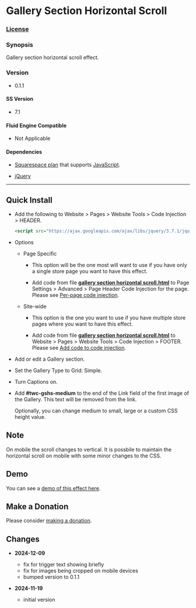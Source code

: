 # Gallery Section Horizontal Scroll

### [License][1]

### Synopsis

Gallery section horizontal scroll effect.

### Version

  * 0.1.1

#### SS Version

  * 7.1

#### Fluid Engine Compatible

  * Not Applicable

#### Dependencies

  * [Squarespace plan][2] that supports [JavaScript][3].
  
  * [jQuery][4]

---

## Quick Install

* Add the following to Website > Pages > Website Tools > Code Injection >
  HEADER.
  
  ```html
  <script src="https://ajax.googleapis.com/ajax/libs/jquery/3.7.1/jquery.min.js"></script>
  ```
  
* Options

  * Page Specific
  
    * This option will be the one most will want to use if you have only a
      single store page you want to have this effect.
      
    * Add code from file **[gallery section horizontal scroll.html][5]** to
      Page Settings > Advanced > Page Header Code Injection for the page. Please
      see [Per-page code injection][6].
      
  * Site-wide
  
    * This option is the one you want to use if you have multiple store pages
      where you want to have this effect.
      
    * Add code from file **[gallery section horizontal scroll.html][5]** to
      Website > Pages > Website Tools > Code Injection > FOOTER. Please see [Add
      code to code injection][7].
      
* Add or edit a Gallery section.

* Set the Gallery Type to Grid: Simple.

* Turn Captions on.

* Add **#twc-gshs-medium** to the end of the Link field of the first image of
  the Gallery. This text will be removed from the link.
  
  Optionally, you can change medium to small, large or a custom CSS height
  value.

## Note

On mobile the scroll changes to vertical. It is possbile to maintain the
horizontal scroll on mobile with some minor changes to the CSS.

## Demo

You can see a [demo of this effect here][8].

## Make a Donation

Please consider [making a donation][9].

## Changes

* **2024-12-09**

  * fix for trigger text showing briefly
  * fix for images being cropped on mobile devices
  * bumped version to 0.1.1
  
* **2024-11-19**

  * initial version

[1]: https://github.com/tomsWebConsulting/twcsl/blob/main/LICENSE.txt#L1
[2]: https://www.squarespace.com/pricing
[3]: https://en.wikipedia.org/wiki/JavaScript
[4]: https://jquery.com/
[5]: gallery%20section%20horizontal%20scroll.html#L1
[6]: https://support.squarespace.com/hc/en-us/articles/205815908-Using-code-injection#toc-per-page-code-injection
[7]: https://support.squarespace.com/hc/en-us/articles/205815908-Using-code-injection#toc-add-code-to-code-injection
[8]: https://toms-web-consulting-demos.squarespace.com/gallery-section-horizontal-scroll?password=twcdemos
[9]: https://github.com/tomsWebConsulting/twcsl#make-a-donation
